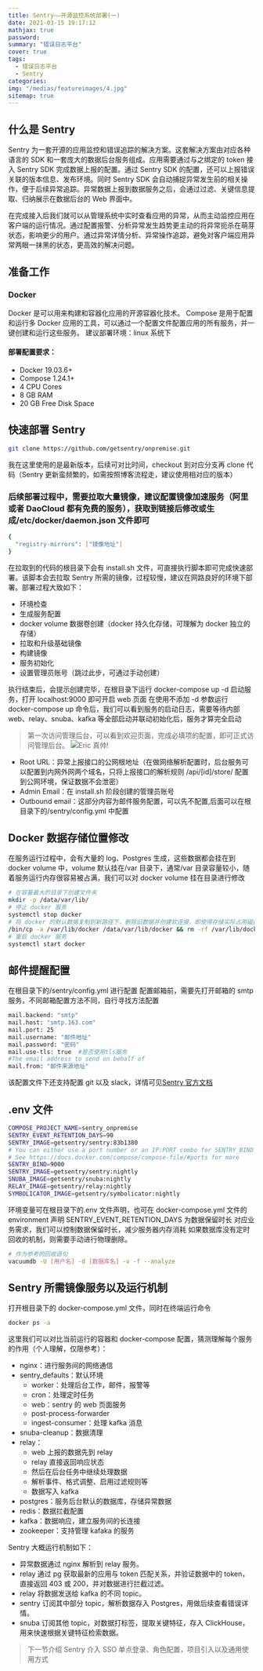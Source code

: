 ```yaml
---
title: Sentry——开源监控系统部署(一)
date: 2021-03-15 19:17:12
mathjax: true
password:
summary: "错误日志平台"
cover: true
tags:
  - 错误日志平台
  - Sentry
categories:
img: "/medias/featureimages/4.jpg"
sitemap: true
---
```


## 什么是 Sentry

Sentry 为一套开源的应用监控和错误追踪的解决方案。这套解决方案由对应各种语言的 SDK 和一套庞大的数据后台服务组成。应用需要通过与之绑定的 token 接入 Sentry SDK 完成数据上报的配置。通过 Sentry SDK 的配置，还可以上报错误关联的版本信息、发布环境。同时 Sentry SDK 会自动捕捉异常发生前的相关操作，便于后续异常追踪。异常数据上报到数据服务之后，会通过过滤、关键信息提取、归纳展示在数据后台的 Web 界面中。

在完成接入后我们就可以从管理系统中实时查看应用的异常，从而主动监控应用在客户端的运行情况。通过配置报警、分析异常发生趋势更主动的将异常扼杀在萌芽状态，影响更少的用户。通过异常详情分析、异常操作追踪，避免对客户端应用异常两眼一抹黑的状态，更高效的解决问题。

## 准备工作

### Docker

Docker 是可以用来构建和容器化应用的开源容器化技术。
Compose 是用于配置和运行多 Docker 应用的工具，可以通过一个配置文件配置应用的所有服务，并一键创建和运行这些服务。
建议部署环境：linux 系统下

#### 部署配置要求：

- Docker 19.03.6+
- Compose 1.24.1+
- 4 CPU Cores
- 8 GB RAM
- 20 GB Free Disk Space

## 快速部署 Sentry

```bash
git clone https://github.com/getsentry/onpremise.git
```

我在这里使用的是最新版本，后续可对比时间，checkout 到对应分支再 clone 代码（Sentry 更新蛮频繁的，如需按照博客流程走，建议使用相对应的版本）

### 后续部署过程中，需要拉取大量镜像，建议配置镜像加速服务（阿里或者 DaoCloud 都有免费的服务），获取到链接后修改或生成/etc/docker/daemon.json 文件即可

```bash
{
  "registry-mirrors": ["镜像地址"]
}
```

在拉取到的代码的根目录下会有 install.sh 文件，可直接执行脚本即可完成快速部署。该脚本会去拉取 Sentry 所需的镜像，过程较慢，建议在网路良好的环境下部署。部署过程大致如下：

- 环境检查
- 生成服务配置
- docker volume 数据卷创建（docker 持久化存储，可理解为 docker 独立的存储）
- 拉取和升级基础镜像
- 构建镜像
- 服务初始化
- 设置管理员账号（跳过此步，可通过手动创建）

执行结束后，会提示创建完毕，在根目录下运行 docker-compose up -d 启动服务，打开 localhost:9000 即可开启 web 页面
在使用不添加 -d 参数运行 docker-compose up 命令后，我们可以看到服务的启动日志，需要等待内部 web、relay、snuba、kafka 等全部启动并联动初始化后，服务才算完全启动

> 第一次访问管理后台，可以看到欢迎页面，完成必填项的配置，即可正式访问管理后台。
> ![Eric 真帅!](/sentry/user.png)

- Root URL：异常上报接口的公网根地址（在做网络解析配置时，后台服务可以配置到内网外网两个域名，只将上报接口的解析规则 /api/[id]/store/ 配置到公网环境，保证数据不会泄密）
- Admin Email：在 install.sh 阶段创建的管理员账号
- Outbound email：这部分内容为邮件服务配置，可以先不配置,后面可以在根目录下的/sentry/config.yml 中配置

## Docker 数据存储位置修改

在服务运行过程中，会有大量的 log、Postgres 生成，这些数据都会挂在到 docker volume 中，volume 默认挂在/var 目录下，通常/var 目录容量较小，随着服务运行内存很容易被占满，我们可以对 docker volume 挂在目录进行修改

```bash
# 在容量最大的目录下创建文件夹
mkdir -p /data/var/lib/
# 停止 docker 服务
systemctl stop docker
# 将 docker 的默认数据复制到新路径下，删除旧数据并创建软连接，即使得存储实际占用磁盘为新路径
/bin/cp -a /var/lib/docker /data/var/lib/docker && rm -rf /var/lib/docker &&  ln -s /data/var/lib/docker /var/lib/docker
# 重启 docker 服务
systemctl start docker
```

## 邮件提醒配置

在根目录下的/sentry/config.yml 进行配置
配置邮箱前，需要先打开邮箱的 smtp 服务，不同邮箱配置方法不同，自行寻找方法配置

```bash
mail.backend: "smtp"
mail.host: "smtp.163.com"
mail.port: 25
mail.username: "邮件地址"
mail.password: "密码"
mail.use-tls: true  #是否使用tls服务
#The email address to send on behalf of
mail.from: "邮件来源地址"
```

该配置文件下还支持配置 git 以及 slack，详情可见[Sentry 官方文档](https://docs.sentry.io/ "https://docs.sentry.io/")

## .env 文件

```bash
COMPOSE_PROJECT_NAME=sentry_onpremise
SENTRY_EVENT_RETENTION_DAYS=90
SENTRY_IMAGE=getsentry/sentry:83b1380
# You can either use a port number or an IP:PORT combo for SENTRY_BIND
# See https://docs.docker.com/compose/compose-file/#ports for more
SENTRY_BIND=9000
SENTRY_IMAGE=getsentry/sentry:nightly
SNUBA_IMAGE=getsentry/snuba:nightly
RELAY_IMAGE=getsentry/relay:nightly
SYMBOLICATOR_IMAGE=getsentry/symbolicator:nightly
```

环境变量可在根目录下的.env 文件声明，也可在 docker-compose.yml 文件的 environment 声明
SENTRY_EVENT_RETENTION_DAYS 为数据保留时长
对应业务需求，我们可以控制数据保留时长，减少服务器内存消耗
如果数据库没有定时回收的机制，则需要手动进行物理删除。

```bash
# 作为参考的回收语句
vacuumdb -U [用户名] -d [数据库名] -v -f --analyze
```

## Sentry 所需镜像服务以及运行机制

打开根目录下的 docker-compose.yml 文件，同时在终端运行命令

```bash
docker ps -a
```

这里我们可以对比当前运行的容器和 docker-compose 配置，猜测理解每个服务的作用（个人理解，仅限参考）：

- nginx：进行服务间的网络通信
- sentry_defaults：默认环境
  - worker：处理后台工作，邮件，报警等
  - cron：处理定时任务
  - web：sentry 的 web 页面服务
  - post-process-forwarder
  - ingest-consumer：处理 kafka 消息
- snuba-cleanup：数据清理
- relay：
  - web 上报的数据先到 relay
  - relay 直接返回响应状态
  - 然后在后台任务中继续处理数据
  - 解析事件、格式调整、启用过滤规则等
  - 数据写入 kafka
- postgres：服务后台默认的数据库，存储异常数据
- redis：数据拦截配置
- kafka：数据响应，建立服务间的长连接
- zookeeper：支持管理 kafaka 的服务

Sentry 大概运行机制如下：

- 异常数据通过 nginx 解析到 relay 服务。
- relay 通过 pg 获取最新的应用与 token 匹配关系，并验证数据中的 token，直接返回 403 或 200，并对数据进行拦截过滤。
- relay 将数据发送给 kafka 的不同 topic。
- sentry 订阅其中部分 topic，解析数据存入 Postgres，用做后续查看错误详情。
- snuba 订阅其他 topic，对数据打标签，提取关键特征，存入 ClickHouse，用来快速根据关键特征检索数据。

> 下一节介绍 Sentry 介入 SSO 单点登录、角色配置，项目引入以及通用使用方式
